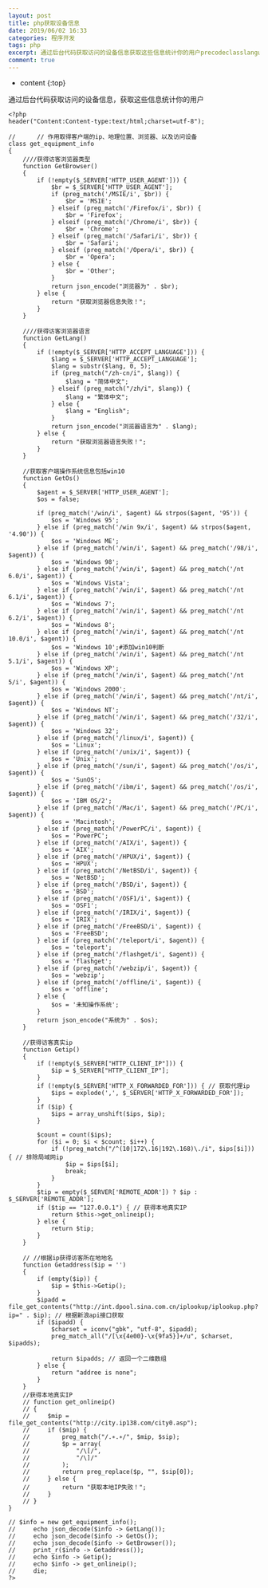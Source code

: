 ```yaml
---
layout: post
title: php获取设备信息
date: 2019/06/02 16:33
categories: 程序开发
tags: php
excerpt: 通过后台代码获取访问的设备信息获取这些信息统计你的用户precodeclasslanguagephpltphpheaderContentContenttypetexthtmlcharsetutf8作用取得客户端的ip地理位置浏览器以及访问设备classgetequipmentinfo获得访客浏览器类型functionGetBrowserifemptySERVERHTTPUSERAGENTbrSER
comment: true
---
```


* content
{:top}

通过后台代码获取访问的设备信息，获取这些信息统计你的用户

    
    
    <?php
    header("Content:Content-type:text/html;charset=utf-8");
    
    //      // 作用取得客户端的ip、地理位置、浏览器、以及访问设备  
    class get_equipment_info
    {
        ////获得访客浏览器类型  
        function GetBrowser()
        {
            if (!empty($_SERVER['HTTP_USER_AGENT'])) {
                $br = $_SERVER['HTTP_USER_AGENT'];
                if (preg_match('/MSIE/i', $br)) {
                    $br = 'MSIE';
                } elseif (preg_match('/Firefox/i', $br)) {
                    $br = 'Firefox';
                } elseif (preg_match('/Chrome/i', $br)) {
                    $br = 'Chrome';
                } elseif (preg_match('/Safari/i', $br)) {
                    $br = 'Safari';
                } elseif (preg_match('/Opera/i', $br)) {
                    $br = 'Opera';
                } else {
                    $br = 'Other';
                }
                return json_encode("浏览器为" . $br);
            } else {
                return "获取浏览器信息失败！";
            }
        }
    
        ////获得访客浏览器语言  
        function GetLang()
        {
            if (!empty($_SERVER['HTTP_ACCEPT_LANGUAGE'])) {
                $lang = $_SERVER['HTTP_ACCEPT_LANGUAGE'];
                $lang = substr($lang, 0, 5);
                if (preg_match("/zh-cn/i", $lang)) {
                    $lang = "简体中文";
                } elseif (preg_match("/zh/i", $lang)) {
                    $lang = "繁体中文";
                } else {
                    $lang = "English";
                }
                return json_encode("浏览器语言为" . $lang);
            } else {
                return "获取浏览器语言失败！";
            }
        }
    
        //获取客户端操作系统信息包括win10  
        function GetOs()
        {
            $agent = $_SERVER['HTTP_USER_AGENT'];
            $os = false;
    
            if (preg_match('/win/i', $agent) && strpos($agent, '95')) {
                $os = 'Windows 95';
            } else if (preg_match('/win 9x/i', $agent) && strpos($agent, '4.90')) {
                $os = 'Windows ME';
            } else if (preg_match('/win/i', $agent) && preg_match('/98/i', $agent)) {
                $os = 'Windows 98';
            } else if (preg_match('/win/i', $agent) && preg_match('/nt 6.0/i', $agent)) {
                $os = 'Windows Vista';
            } else if (preg_match('/win/i', $agent) && preg_match('/nt 6.1/i', $agent)) {
                $os = 'Windows 7';
            } else if (preg_match('/win/i', $agent) && preg_match('/nt 6.2/i', $agent)) {
                $os = 'Windows 8';
            } else if (preg_match('/win/i', $agent) && preg_match('/nt 10.0/i', $agent)) {
                $os = 'Windows 10';#添加win10判断  
            } else if (preg_match('/win/i', $agent) && preg_match('/nt 5.1/i', $agent)) {
                $os = 'Windows XP';
            } else if (preg_match('/win/i', $agent) && preg_match('/nt 5/i', $agent)) {
                $os = 'Windows 2000';
            } else if (preg_match('/win/i', $agent) && preg_match('/nt/i', $agent)) {
                $os = 'Windows NT';
            } else if (preg_match('/win/i', $agent) && preg_match('/32/i', $agent)) {
                $os = 'Windows 32';
            } else if (preg_match('/linux/i', $agent)) {
                $os = 'Linux';
            } else if (preg_match('/unix/i', $agent)) {
                $os = 'Unix';
            } else if (preg_match('/sun/i', $agent) && preg_match('/os/i', $agent)) {
                $os = 'SunOS';
            } else if (preg_match('/ibm/i', $agent) && preg_match('/os/i', $agent)) {
                $os = 'IBM OS/2';
            } else if (preg_match('/Mac/i', $agent) && preg_match('/PC/i', $agent)) {
                $os = 'Macintosh';
            } else if (preg_match('/PowerPC/i', $agent)) {
                $os = 'PowerPC';
            } else if (preg_match('/AIX/i', $agent)) {
                $os = 'AIX';
            } else if (preg_match('/HPUX/i', $agent)) {
                $os = 'HPUX';
            } else if (preg_match('/NetBSD/i', $agent)) {
                $os = 'NetBSD';
            } else if (preg_match('/BSD/i', $agent)) {
                $os = 'BSD';
            } else if (preg_match('/OSF1/i', $agent)) {
                $os = 'OSF1';
            } else if (preg_match('/IRIX/i', $agent)) {
                $os = 'IRIX';
            } else if (preg_match('/FreeBSD/i', $agent)) {
                $os = 'FreeBSD';
            } else if (preg_match('/teleport/i', $agent)) {
                $os = 'teleport';
            } else if (preg_match('/flashget/i', $agent)) {
                $os = 'flashget';
            } else if (preg_match('/webzip/i', $agent)) {
                $os = 'webzip';
            } else if (preg_match('/offline/i', $agent)) {
                $os = 'offline';
            } else {
                $os = '未知操作系统';
            }
            return json_encode("系统为" . $os);
        }
    
        //获得访客真实ip  
        function Getip()
        {
            if (!empty($_SERVER["HTTP_CLIENT_IP"])) {
                $ip = $_SERVER["HTTP_CLIENT_IP"];
            }
            if (!empty($_SERVER['HTTP_X_FORWARDED_FOR'])) { // 获取代理ip  
                $ips = explode(',', $_SERVER['HTTP_X_FORWARDED_FOR']);
            }
            if ($ip) {
                $ips = array_unshift($ips, $ip);
            }
    
            $count = count($ips);
            for ($i = 0; $i < $count; $i++) {
                if (!preg_match("/^(10|172\.16|192\.168)\./i", $ips[$i])) { // 排除局域网ip  
                    $ip = $ips[$i];
                    break;
                }
            }
            $tip = empty($_SERVER['REMOTE_ADDR']) ? $ip : $_SERVER['REMOTE_ADDR'];
            if ($tip == "127.0.0.1") { // 获得本地真实IP  
                return $this->get_onlineip();
            } else {
                return $tip;
            }
        }
    
        // //根据ip获得访客所在地地名  
        function Getaddress($ip = '')
        {
            if (empty($ip)) {
                $ip = $this->Getip();
            }
            $ipadd = file_get_contents("http://int.dpool.sina.com.cn/iplookup/iplookup.php?ip=" . $ip); // 根据新浪api接口获取  
            if ($ipadd) {
                $charset = iconv("gbk", "utf-8", $ipadd);
                preg_match_all("/[\x{4e00}-\x{9fa5}]+/u", $charset, $ipadds);
    
                return $ipadds; // 返回一个二维数组  
            } else {
                return "addree is none";
            }
        }
        //获得本地真实IP  
        // function get_onlineip()  
        // {  
        //     $mip = file_get_contents("http://city.ip138.com/city0.asp");  
        //     if ($mip) {  
        //         preg_match("/.∗.∗/", $mip, $sip);  
        //         $p = array(  
        //             "/\[/",  
        //             "/\]/"  
        //         );  
        //         return preg_replace($p, "", $sip[0]);  
        //     } else {  
        //         return "获取本地IP失败！";  
        //     }  
        // }  
    }
    
    // $info = new get_equipment_info();  
    //     echo json_decode($info -> GetLang());  
    //     echo json_decode($info -> GetOs());  
    //     echo json_decode($info -> GetBrowser());  
    //     print_r($info -> Getaddress());  
    //     echo $info -> Getip();  
    //     echo $info -> get_onlineip();  
    //     die;  
    ?>  
    


    